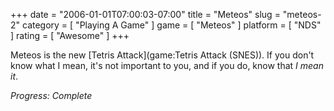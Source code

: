+++
date = "2006-01-01T07:00:03-07:00"
title = "Meteos"
slug = "meteos-2"
category = [ "Playing A Game" ]
game = [ "Meteos" ]
platform = [ "NDS" ]
rating = [ "Awesome" ]
+++

Meteos is the new [Tetris Attack](game:Tetris Attack (SNES)). If you don't know what I mean, it's not important to you, and if you do, know that <i>I mean it</i>.

<i>Progress: Complete</i>